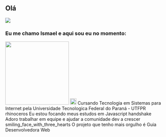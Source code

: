 ## Olá

<img src="https://user-images.githubusercontent.com/37448340/87267194-5a2c8c80-c49d-11ea-95a5-993860580961.png">

### Eu me chamo Ismael e aqui sou eu no momento:

<img src="http://www.utfpr.edu.br/++theme++utfpr_branco/img/logo.png" width="200">
<img src="https://github.githubassets.com/images/icons/emoji/unicode/1f4da.png" height="20"> Cursando Tecnologia em Sistemas para Internet pela Universidade Tecnologica Federal do Paraná - UTFPR 
rhinoceros Eu estou focando meus estudos em Javascript
handshake Adoro trabalhar em equipe e ajudar a comunidade dev a crescer
smiling_face_with_three_hearts O projeto que tenho mais orgulho é Guia Desenvolvedora Web
